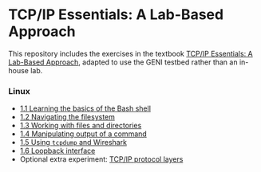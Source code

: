 # TCP/IP Essentials: A Lab-Based Approach

This repository includes the exercises in the textbook [TCP/IP Essentials: A Lab-Based Approach](https://www.amazon.com/TCP-IP-Essentials-Lab-Based-Approach/dp/052160124X), adapted to use the GENI testbed rather than an in-house lab.

### Linux 

* [1.1 Learning the basics of the Bash shell](1-1-linux-shell.md)
* [1.2 Navigating the filesystem](1-2-linux-navigating.md)
* [1.3 Working with files and directories](1-3-linux-files-directories.md)
* [1.4 Manipulating output of a command](1-4-linux-manipulate.md)
* [1.5 Using `tcpdump` and Wireshark](1-5-tcpdump-wireshark.md)
* [1.6 Loopback interface](1-x-loopback.md)
* Optional extra experiment: [TCP/IP protocol layers](https://witestlab.poly.edu/blog/tcp-ip-protocol-stack/)

